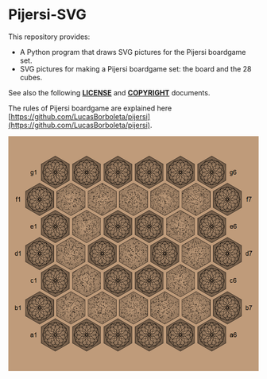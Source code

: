 # Pijersi-SVG
This repository provides:

- A Python program that draws SVG pictures for the Pijersi boardgame set.
- SVG pictures for making a Pijersi boardgame set: the board and the 28 cubes.

See also the following  [**LICENSE**](./docs/LICENSE.txt) and  [**COPYRIGHT**](./docs/COPYRIGHT.md)  documents. 

The rules of Pijersi boardgame are explained here [https://github.com/LucasBorboleta/pijersi](https://github.com/LucasBorboleta/pijersi).

![](./docs/pijersi_board_example.png)
